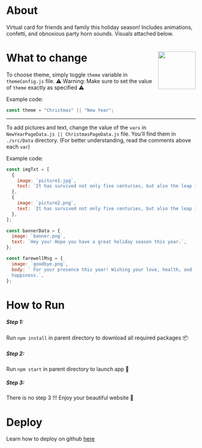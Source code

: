 # About

Virtual card for friends and family this holiday season! Includes animations, confetti, and obnoxious party horn sounds. Visuals attached below.

# What to change <img src="https://media.giphy.com/media/6vj5quVNRhoQw/giphy.gif" align="right" width="100">

To choose theme, simply toggle `theme` variable in `themeConfig.js` file. 
⚠️ Warning: Make sure to set the value of `theme` exactly as specified ⚠️ 

Example code:

```javascript
const theme = "Christmas" || "New Year";
```

---

To add pictures and text, change the value of the `vars` in `NewYearPageData.js || ChristmasPageData.js` file. You'll find them in `./src/Data` directory. (For better understanding, read the comments above each `var`)

Example code:

```javascript
const imgTxt = [
  {
    image: `picture1.jpg`,
    text: `It has survived not only five centuries, but also the leap into electronic typesetting...`,
  },
  {
    image: `picture2.png`,
    text: `It has survived not only five centuries, but also the leap into electronic typesetting...`,
  },
];

const bannerData = {
  image: `banner.png`,
  text: `Hey you! Hope you have a great holiday season this year.`,
};

const farewellMsg = {
  image: `goodbye.png`,
  body: ` For your presence this year! Wishing your love, health, and
  happiness.`,
};
```

# How to Run
##### Step 1:
Run `npm install` in parent directory to download all required packages 📦
##### Step 2:
Run `npm start` in parent directory to launch app 🚀
##### Step 3:
There is no step 3 !!!
Enjoy your beautiful website 🥳

# Deploy
Learn how to deploy on github [here](https://dev.to/yuribenjamin/how-to-deploy-react-app-in-github-pages-2a1f)

